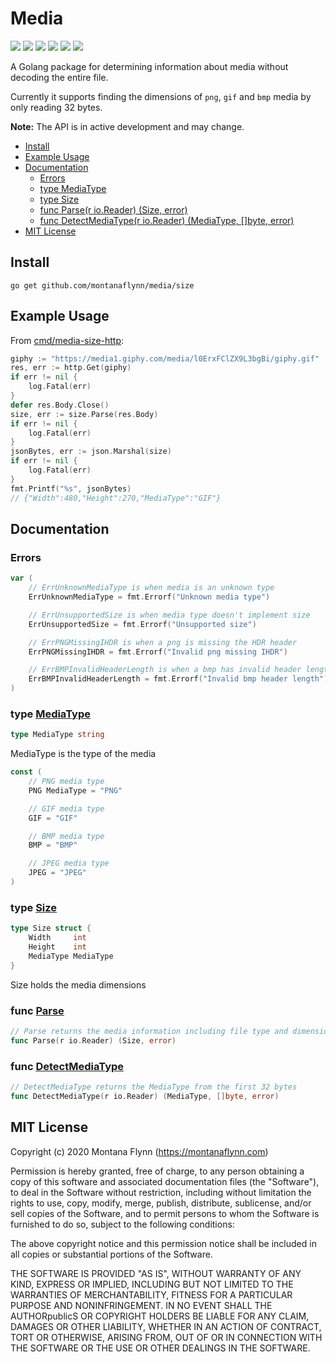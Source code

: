 # Media

[![][travis-svg]][travis-url] [![][coveralls-svg]][coveralls-url] [![][goreport-svg]][goreport-url] [![][godoc-svg]][godoc-url] [![][pkggodev-svg]][pkggodev-url] [![][license-svg]][license-url]

A Golang package for determining information about media without decoding the entire file.

Currently it supports finding the dimensions of `png`, `gif` and `bmp` media by only reading 32 bytes.

**Note:** The API is in active development and may change.

- [Install](#install)
- [Example Usage](#Example-Usage)
- [Documentation](#documentation)
  - [Errors](#errors)
  - [type MediaType](#MediaType)
  - [type Size](#Size)
  - [func Parse(r io.Reader) (Size, error)](#Parse)
  - [func DetectMediaType(r io.Reader) (MediaType, []byte, error)](#DetectMediaType)
- [MIT License](#Mit-License)

## Install

```
go get github.com/montanaflynn/media/size
```

## Example Usage

From [cmd/media-size-http](cmd/media-size-http/main.go):

```go
giphy := "https://media1.giphy.com/media/l0ErxFClZX9L3bgBi/giphy.gif"
res, err := http.Get(giphy)
if err != nil {
    log.Fatal(err)
}
defer res.Body.Close()
size, err := size.Parse(res.Body)
if err != nil {
    log.Fatal(err)
}
jsonBytes, err := json.Marshal(size)
if err != nil {
    log.Fatal(err)
}
fmt.Printf("%s", jsonBytes)
// {"Width":480,"Height":270,"MediaType":"GIF"}
```

## Documentation

### <a name="errors">Errors</a>

```go
var (
	// ErrUnknownMediaType is when media is an unknown type
	ErrUnknownMediaType = fmt.Errorf("Unknown media type")

	// ErrUnsupportedSize is when media type doesn't implement size
	ErrUnsupportedSize = fmt.Errorf("Unsupported size")

	// ErrPNGMissingIHDR is when a png is missing the HDR header
	ErrPNGMissingIHDR = fmt.Errorf("Invalid png missing IHDR")

	// ErrBMPInvalidHeaderLength is when a bmp has invalid header length
	ErrBMPInvalidHeaderLength = fmt.Errorf("Invalid bmp header length")
)
```

### <a name="MediaType">type</a> [MediaType](/size/parse.go?s=468:489#L21)

```go
type MediaType string
```

MediaType is the type of the media

```go
const (
	// PNG media type
	PNG MediaType = "PNG"

	// GIF media type
	GIF = "GIF"

	// BMP media type
	BMP = "BMP"

	// JPEG media type
	JPEG = "JPEG"
)
```

### <a name="Size">type</a> [Size](/size/parse.go?s=612:683#L32)

```go
type Size struct {
    Width     int
    Height    int
    MediaType MediaType
}

```

Size holds the media dimensions

### <a name="Parse">func</a> [Parse](/size//parse.go?s=759:796#L39)

```go
// Parse returns the media information including file type and dimensions
func Parse(r io.Reader) (Size, error)
```

### <a name="DetectMediaType">func</a> [DetectMediaType](/size/detect.go?s=695:755#L35)

```go
// DetectMediaType returns the MediaType from the first 32 bytes
func DetectMediaType(r io.Reader) (MediaType, []byte, error)
```

## MIT License

Copyright (c) 2020 Montana Flynn (https://montanaflynn.com)

Permission is hereby granted, free of charge, to any person obtaining a copy of this software and associated documentation files (the "Software"), to deal in the Software without restriction, including without limitation the rights to use, copy, modify, merge, publish, distribute, sublicense, and/or sell copies of the Software, and to permit persons to whom the Software is furnished to do so, subject to the following conditions:

The above copyright notice and this permission notice shall be included in all copies or substantial portions of the Software.

THE SOFTWARE IS PROVIDED "AS IS", WITHOUT WARRANTY OF ANY KIND, EXPRESS OR IMPLIED, INCLUDING BUT NOT LIMITED TO THE WARRANTIES OF MERCHANTABILITY, FITNESS FOR A PARTICULAR PURPOSE AND NONINFRINGEMENT. IN NO EVENT SHALL THE AUTHORpublicS OR COPYRIGHT HOLDERS BE LIABLE FOR ANY CLAIM, DAMAGES OR OTHER LIABILITY, WHETHER IN AN ACTION OF CONTRACT, TORT OR OTHERWISE, ARISING FROM, OUT OF OR IN CONNECTION WITH THE SOFTWARE OR THE USE OR OTHER DEALINGS IN THE SOFTWARE.

[travis-url]: https://travis-ci.org/montanaflynn/media
[travis-svg]: https://img.shields.io/travis/montanaflynn/media.svg
[coveralls-url]: https://coveralls.io/r/montanaflynn/media?branch=master
[coveralls-svg]: https://img.shields.io/coveralls/montanaflynn/media.svg
[goreport-url]: https://goreportcard.com/report/github.com/montanaflynn/media
[goreport-svg]: https://goreportcard.com/badge/github.com/montanaflynn/media
[godoc-url]: https://godoc.org/github.com/montanaflynn/media/size
[godoc-svg]: https://godoc.org/github.com/montanaflynn/media/size?status.svg
[pkggodev-url]: https://pkg.go.dev/github.com/montanaflynn/media/size
[pkggodev-svg]: https://gistcdn.githack.com/montanaflynn/b02f1d78d8c0de8435895d7e7cd0d473/raw/17f2a5a69f1323ecd42c00e0683655da96d9ecc8/badge.svg
[license-url]: https://github.com/montanaflynn/media/blob/master/LICENSE
[license-svg]: https://img.shields.io/badge/license-MIT-blue.svg
